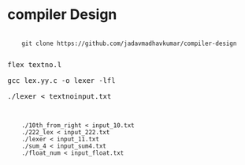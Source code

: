 # compiler Design 

<pre >
  <code>
    git clone https://github.com/jadavmadhavkumar/compiler-design
  </code>
</pre>
<pre>
flex textno.l             
                                                                                                                         
gcc lex.yy.c -o lexer -lfl
                                                                                                                         
./lexer < textnoinput.txt </pre>
  <pre>
  <code>
    
    ./10th_from_right < input_10.txt
    ./222_lex < input_222.txt
    ./lexer < input_11.txt
    ./sum_4 < input_sum4.txt
    ./float_num < input_float.txt
                  
                  
  </code>
  </pre>
